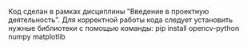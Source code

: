 Код сделан в рамках дисциплины "Введение в проектную деятельность".
Для корректной работы кода следует установить нужные библиотеки с помощью команды:
  pip install opencv-python numpy matplotlib
